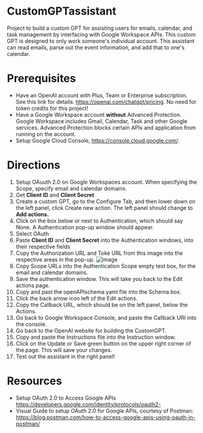 # CustomGPTassistant

Project to build a custom GPT for assisting users for emails, calendar, and task management by interfacing with Google Workspace APIs. This custom GPT is designed to only work someone's individual account. This assistant can read emails, parse out the event information, and add that to one's calendar.

# Prerequisites
- Have an OpenAI account with Plus, Team or Enterprise subscription. See this link for details: https://openai.com/chatgpt/pricing. No need for token credits for this project!
- Have a Google Workspace account **without** Advanced Protection. Google Workspace includes Gmail, Calendar, Task and other Google services. Advanced Protection blocks certain APIs and application from running on the account.
- Setup Google Cloud Console, https://console.cloud.google.com/.

# Directions
1. Setup OAuuth 2.0 on Google Workspaces account. When specifying the Scope, specify email and calendar domains.
2. Get **Client ID** and **Client Secret**
3. Create a custom GPT, go to the Configure Tab, and then lower down on the left panel, click Create new action. The left panel should change to **Add actions.**
4. Click on the box below or next to Authentication, which should say None. A Authentication pop-up window should appear.
5. Select OAuth
6. Paste **Client ID** and **Client Secret** into the Authentication windows, into their respective fields
7. Copy the Authorization URL and Toke URL from this image into the respective areas in the pop-up. ![image](https://github.com/zenmindai/CustomGPTassistant/assets/58801094/abdb7ac7-59b4-4847-968e-0046fca9ab0c)
8. Copy Scope URLs into the Authentication Scope empty text box, for the email and calendar domains.
9. Save the authentication window. This will take you back to the Edit actions page.
10. Copy and past the openAPIschema.yaml file into the Schema box.
11. Click the back arrow icon left of the Edit actions.
12. Copy the Callback URL, which should be on the left panel, below the Actions.
13. Go back to Google Workspace Console, and paste the Callback URI into the console.
14. Go back to the OpenAI website for building the CustomGPT.
15. Copy and paste the Instructions file into the Instruction window.
16. Click on the Update or Save green button on the upper right corner of the page. This will save your changes.
17. Test out the assistant in the right panel!


# Resources
- Setup OAuth 2.0 to Access Google APIs https://developers.google.com/identity/protocols/oauth2-
- Visual Guide to setup OAuth 2.0 for Google APIs, courtesy of Postman: https://blog.postman.com/how-to-access-google-apis-using-oauth-in-postman/

